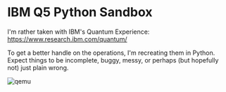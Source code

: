 # IBM Q5 Python Sandbox

I'm rather taken with IBM's Quantum Experience: https://www.research.ibm.com/quantum/

To get a better handle on the operations, I'm recreating them in Python. Expect things to be incomplete, buggy, messy, or perhaps (but hopefully not) just plain wrong.

![qemu](https://user-images.githubusercontent.com/83111496/189473241-bbe80a1d-26a0-48af-ad48-bc6ca1216bf8.jpeg)
